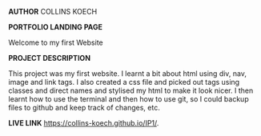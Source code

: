 **AUTHOR**
COLLINS KOECH

**PORTFOLIO LANDING PAGE**


Welcome to my first Website


**PROJECT DESCRIPTION**

This project was my first website. I learnt a bit about html using div, nav, image and link tags. I also created a css file and picked out tags using classes and direct names and stylised my html to make it look nicer. I then learnt how to use the terminal and then how to use git, so I could backup files to github and keep track of changes, etc.

**LIVE LINK**
https://collins-koech.github.io/IP1/.